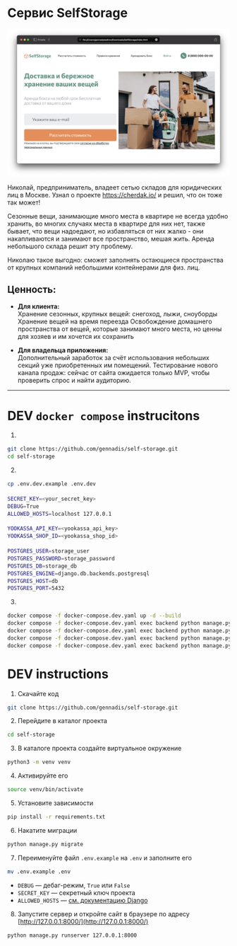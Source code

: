 # Сервис SelfStorage

![screenshot](Screenshot.png)

Николай, предприниматель, владеет сетью складов для юридических лиц в Москве. Узнал о проекте https://cherdak.io/ и решил, что он тоже так может! 

Сезонные вещи, занимающие много места в квартире не всегда удобно хранить, во многих случаях места в квартире для них нет, также бывает, что вещи надоедают, но избавляться от них жалко - они накапливаются и занимают все пространство, мешая жить. Аренда небольшого склада решит эту проблему.

Николаю такое выгодно: сможет заполнять остающиеся пространства от крупных компаний небольшими контейнерами для физ. лиц.

## Ценность:

- **Для клиента:**  
Хранение сезонных, крупных вещей: снегоход, лыжи, сноуборды
Хранение вещей на время переезда
Освобождение домашнего пространства от вещей, которые занимают много места, но ценны для хозяев и им хочется их сохранить

- **Для владельца приложения:**  
Дополнительный заработок за счёт использования небольших секций уже приобретенных им помещений.
Тестирование нового канала продаж: сейчас от сайта ожидается только MVP, чтобы проверить спрос и найти аудиторию.

---

# DEV `docker compose` instrucitons
1.
```sh
git clone https://github.com/gennadis/self-storage.git
cd self-storage
```

2.
```sh
cp .env.dev.example .env.dev

SECRET_KEY=<your_secret_key>
DEBUG=True
ALLOWED_HOSTS=localhost 127.0.0.1

YOOKASSA_API_KEY=<yookassa_api_key>
YOOKASSA_SHOP_ID=<yookassa_shop_id>

POSTGRES_USER=storage_user
POSTGRES_PASSWORD=storage_password
POSTGRES_DB=storage_db
POSTGRES_ENGINE=django.db.backends.postgresql
POSTGRES_HOST=db
POSTGRES_PORT=5432
```
3.
```sh
docker compose -f docker-compose.dev.yaml up -d --build
docker compose -f docker-compose.dev.yaml exec backend python manage.py makemigrations
docker compose -f docker-compose.dev.yaml exec backend python manage.py migrate
docker compose -f docker-compose.dev.yaml exec backend python manage.py loaddata db.json
docker compose -f docker-compose.dev.yaml exec backend python manage.py createsuperuser
```


# DEV instructions

1. Скачайте код
```sh
git clone https://github.com/gennadis/self-storage.git
```

2. Перейдите в каталог проекта
```sh
cd self-storage
```

3. В каталоге проекта создайте виртуальное окружение
```sh
python3 -m venv venv
```

4. Активируйте его
```sh
source venv/bin/activate
```

5. Установите зависимости
```sh
pip install -r requirements.txt
```

6. Накатите миграции
```sh
python manage.py migrate
```

7. Переименуйте файл `.env.example` на `.env` и заполните его
```sh
mv .env.example .env
```
- `DEBUG` — дебаг-режим, `True` или `False`
- `SECRET_KEY` — секретный ключ проекта
- `ALLOWED_HOSTS` — [см. документацию Django](https://docs.djangoproject.com/en/3.1/ref/settings/#allowed-hosts)

8. Запустите сервер и откройте сайт в браузере по адресу [http://127.0.0.1:8000/](http://127.0.0.1:8000/)

```sh
python manage.py runserver 127.0.0.1:8000
```
